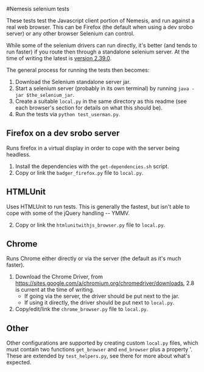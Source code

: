 #Nemesis selenium tests

These tests test the Javascript client portion of Nemesis, and run against
a real web browser. This can be Firefox (the default when using a dev srobo server)
or any other browser Selenium can control.

While some of the selenium drivers can run directly, it's better (and tends
to run faster) if you route then through a standalone selenium server.
At the time of writing the latest is [version 2.39.0](http://selenium.googlecode.com/files/selenium-server-standalone-2.39.0.jar).

The general process for running the tests then becomes:
1. Download the Selenium standalone server jar.
2. Start a selenium server (probably in its own terminal) by running
   `java -jar $the_selenium_jar`.
3. Create a suitable `local.py` in the same directory as this readme
   (see each browser's section for details on what this should be).
5. Run the tests via `python test_userman.py`.

## Firefox on a dev srobo server

Runs firefox in a virtual display in order to cope with the server being
headless.

1. Install the dependencies with the `get-dependencies.sh` script.
2. Copy or link the `badger_firefox.py` file to `local.py`.

## HTMLUnit

Uses HTMLUnit to run tests. This is generally the fastest, but isn't able
to cope with some of the jQuery handling -- YMMV.

2. Copy or link the `htmlunitwithjs_browser.py` file to `local.py`.

## Chrome

Runs Chrome either directly or via the server (the default as it's much
faster).

1. Download the Chrome Driver, from https://sites.google.com/a/chromium.org/chromedriver/downloads,
   2.8 is current at the time of writing.
   * If going via the server, the driver should be put next to the jar.
   * If using it directly, the driver should be put next to `local.py`.
2. Copy/edit/link the `chrome_browser.py` file to `local.py`.

## Other

Other configurations are supported by creating custom `local.py`
files, which must contain two functions `get_browser` and `end_browser` plus a
property '. These are extended by `test_helpers.py`, see there for more
about what's expected.
